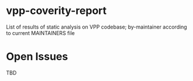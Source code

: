 # vpp-coverity-report
List of results of static analysis on VPP codebase; by-maintainer according to current MAINTAINERS file

# Open Issues

TBD
